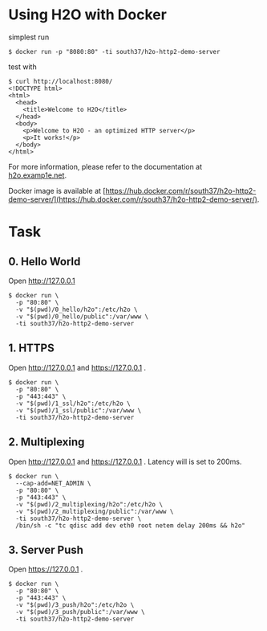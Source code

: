 # Using H2O with Docker

simplest run

```
$ docker run -p "8080:80" -ti south37/h2o-http2-demo-server
```

test with

```
$ curl http://localhost:8080/
<!DOCTYPE html>
<html>
  <head>
    <title>Welcome to H2O</title>
  </head>
  <body>
    <p>Welcome to H2O - an optimized HTTP server</p>
    <p>It works!</p>
  </body>
</html>
```

For more information, please refer to the documentation at [h2o.examp1e.net](https://h2o.examp1e.net/).

Docker image is available at [https://hub.docker.com/r/south37/h2o-http2-demo-server/](https://hub.docker.com/r/south37/h2o-http2-demo-server/).


# Task

## 0. Hello World
Open http://127.0.0.1

```
$ docker run \
  -p "80:80" \
  -v "$(pwd)/0_hello/h2o":/etc/h2o \
  -v "$(pwd)/0_hello/public":/var/www \
  -ti south37/h2o-http2-demo-server
```

## 1. HTTPS
Open http://127.0.0.1 and https://127.0.0.1 .

```
$ docker run \
  -p "80:80" \
  -p "443:443" \
  -v "$(pwd)/1_ssl/h2o":/etc/h2o \
  -v "$(pwd)/1_ssl/public":/var/www \
  -ti south37/h2o-http2-demo-server
```

## 2. Multiplexing
Open http://127.0.0.1 and https://127.0.0.1 .
Latency will is set to 200ms.

```
$ docker run \
  --cap-add=NET_ADMIN \
  -p "80:80" \
  -p "443:443" \
  -v "$(pwd)/2_multiplexing/h2o":/etc/h2o \
  -v "$(pwd)/2_multiplexing/public":/var/www \
  -ti south37/h2o-http2-demo-server \
  /bin/sh -c "tc qdisc add dev eth0 root netem delay 200ms && h2o"
```

## 3. Server Push
Open https://127.0.0.1 .

```
$ docker run \
  -p "80:80" \
  -p "443:443" \
  -v "$(pwd)/3_push/h2o":/etc/h2o \
  -v "$(pwd)/3_push/public":/var/www \
  -ti south37/h2o-http2-demo-server
```
